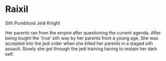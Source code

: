 # Raixil
Sith Pureblood Jedi Knight

Her parents ran from the empire after questioning the current agenda.
After being tought the 'true' sith way by her parents from a young age,
She was accepted into the jedi order when she killed her parents in a staged sith assault.
Slowly she got through the jedi training having to restain her dark self.